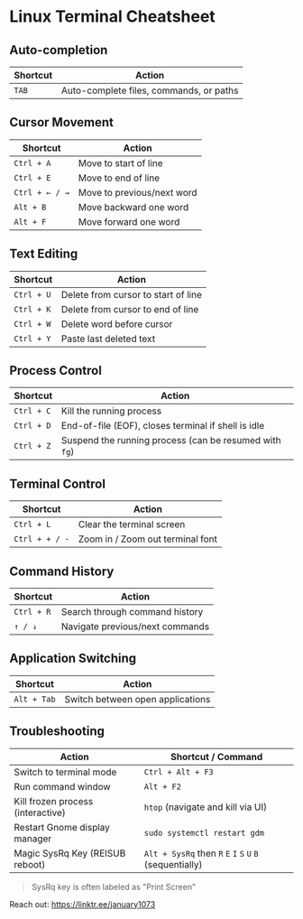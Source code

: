 # Linux Terminal Cheatsheet

## Auto-completion

| Shortcut | Action                                  |
| -------- | --------------------------------------- |
| `TAB`    | Auto-complete files, commands, or paths |

## Cursor Movement

| Shortcut       | Action                     |
| -------------- | -------------------------- |
| `Ctrl + A`     | Move to start of line      |
| `Ctrl + E`     | Move to end of line        |
| `Ctrl + ← / →` | Move to previous/next word |
| `Alt + B`      | Move backward one word     |
| `Alt + F`      | Move forward one word      |

## Text Editing

| Shortcut   | Action                              |
| ---------- | ----------------------------------- |
| `Ctrl + U` | Delete from cursor to start of line |
| `Ctrl + K` | Delete from cursor to end of line   |
| `Ctrl + W` | Delete word before cursor           |
| `Ctrl + Y` | Paste last deleted text             |

## Process Control

| Shortcut   | Action                                                 |
| ---------- | ------------------------------------------------------ |
| `Ctrl + C` | Kill the running process                               |
| `Ctrl + D` | End-of-file (EOF), closes terminal if shell is idle    |
| `Ctrl + Z` | Suspend the running process (can be resumed with `fg`) |

## Terminal Control

| Shortcut       | Action                           |
| -------------- | -------------------------------- |
| `Ctrl + L`     | Clear the terminal screen        |
| `Ctrl + + / -` | Zoom in / Zoom out terminal font |

## Command History

| Shortcut   | Action                          |
| ---------- | ------------------------------- |
| `Ctrl + R` | Search through command history  |
| `↑ / ↓`    | Navigate previous/next commands |

## Application Switching

| Shortcut    | Action                           |
| ----------- | -------------------------------- |
| `Alt + Tab` | Switch between open applications |

## Troubleshooting

| Action                            | Shortcut / Command                                        |
| --------------------------------- | --------------------------------------------------------- |
| Switch to terminal mode           | `Ctrl + Alt + F3`                                         |
| Run command window                | `Alt + F2`                                                |
| Kill frozen process (interactive) | `htop` (navigate and kill via UI)                         |
| Restart Gnome display manager     | `sudo systemctl restart gdm`                              |
| Magic SysRq Key (REISUB reboot)   | `Alt + SysRq` then `R` `E` `I` `S` `U` `B` (sequentially) |

> SysRq key is often labeled as "Print Screen"

Reach out: https://linktr.ee/january1073
